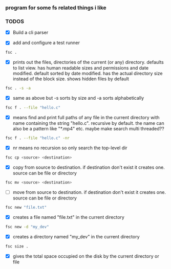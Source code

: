 ### program for some fs related things i like

### TODOS

- [x] Build a cli parser

- [x] add and configure a test runner

```sh
fsc .
```
- [x] prints out the files, directories of the current (or any) directory. defaults
to list view. has human readable sizes and permissions and date modified. default
sorted by date modified. has the actual directory size instead of the block size.
shows hidden files by default
```sh
fsc . -s -a
```
- [x] same as above but -s sorts by size and -a sorts alphabetically

```sh
fsc f . --file "hello.c"
```
- [x] means find and print full paths of any file in the current directory with name
containing the string "hello.c". recursive by default. the name can also be a 
pattern like "*.mp4" etc. maybe make search multi threaded??

```sh
fsc f . --file "hello.c" -nr
```
- [x] nr means no recursion so only search the top-level dir

```sh
fsc cp <source> <destination>
```
- [x] copy from source to destination. if destination don't exist it creates one.
source can be file or directory

```sh
fsc mv <source> <destination>
```
- [ ] move from source to destination. if destination don't exist it creates one.
source can be file or directory

```sh
fsc new "file.txt"
```
- [x] creates a file named "file.txt" in the current directory

```sh
fsc new -d "my_dev"
```
- [x] creates a directory named "my_dev" in the current directory

```sh
fsc size .
```
- [x] gives the total space occupied on the disk by the current directory or file